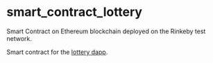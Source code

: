 # smart_contract_lottery

Smart Contract on Ethereum blockchain deployed on the Rinkeby test network.

Smart contract for the [lottery dapp](https://github.com/michaelbretagne/dapp_lottery).
